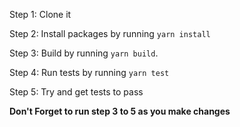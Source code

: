 Step 1: Clone it

Step 2: Install packages by running `yarn install`

Step 3: Build by running `yarn build`.

Step 4: Run tests by running `yarn test`

Step 5: Try and get tests to pass

**Don't Forget to run step 3 to 5 as you make changes**